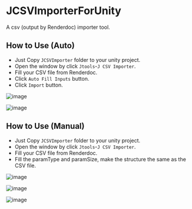 # JCSVImporterForUnity
A csv (output by Renderdoc) importer tool.

## How to Use (Auto)
- Just Copy `JCSVImporter` folder to your unity project.
- Open the window by click `Jtools`-`J CSV Importer`.
- Fill your CSV file from Renderdoc.
- Click `Auto Fill Inputs` button.
- Click `Import` button.

![image](https://github.com/JTAOO/JCSVImporterForUnity/blob/main/Pictures/auto-example-1.png)

![image](https://github.com/JTAOO/JCSVImporterForUnity/blob/main/Pictures/auto-example-2.png)

## How to Use (Manual)
- Just Copy `JCSVImporter` folder to your unity project.
- Open the window by click `Jtools`-`J CSV Importer`.
- Fill your CSV file from Renderdoc.
- Fill the paramType and paramSize, make the structure the same as the CSV file.

![image](https://github.com/JTAOO/JCSVImporterForUnity/blob/main/Pictures/example-2.png)

![image](https://github.com/JTAOO/JCSVImporterForUnity/blob/main/Pictures/example-3.png)

![image](https://github.com/JTAOO/JCSVImporterForUnity/blob/main/Pictures/example-1.png)
